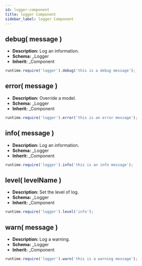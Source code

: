 ```yaml
---
id: logger-component
title: logger Component
sidebar_label: logger Component
---
```


## debug( message )

- **Description:** Log an information.
- **Schema:** _Logger
- **Inherit:** _Component

```js
runtime.require('logger').debug('this is a debug message');
```

## error( message )

- **Description:** Override a model.
- **Schema:** _Logger
- **Inherit:** _Component

```js
runtime.require('logger').error('this is an error message');
```

## info( message )

- **Description:** Log an information.
- **Schema:** _Logger
- **Inherit:** _Component

```js
runtime.require('logger').info('this is an info message');
```

## level( levelName )

- **Description:** Set the level of log.
- **Schema:** _Logger
- **Inherit:** _Component

```js
runtime.require('logger').level('info');
```

## warn( message )

- **Description:**  Log a warning.
- **Schema:** _Logger
- **Inherit:** _Component

```js
runtime.require('logger').warn('this is a warning message');
```